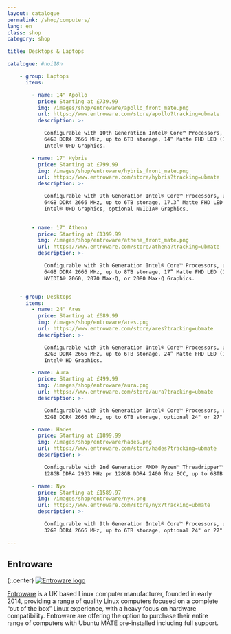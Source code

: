 ```yaml
---
layout: catalogue
permalink: /shop/computers/
lang: en
class: shop
category: shop

title: Desktops & Laptops

catalogue: #noi18n

    - group: Laptops
      items:

        - name: 14" Apollo
          price: Starting at £739.99
          img: /images/shop/entroware/apollo_front_mate.png
          url: https://www.entroware.com/store/apollo?tracking=ubmate
          description: >-

            Configurable with 10th Generation Intel® Core™ Processors, up to
            64GB DDR4 2666 MHz, up to 6TB storage, 14” Matte FHD LED (1920x1080),
            Intel® UHD Graphics.

        - name: 17" Hybris
          price: Starting at £799.99
          img: /images/shop/entroware/hybris_front_mate.png
          url: https://www.entroware.com/store/hybris?tracking=ubmate
          description: >-

            Configurable with 9th Generation Intel® Core™ Processors, up to
            64GB DDR4 2666 MHz, up to 6TB storage, 17.3” Matte FHD LED (1920x1080),
            Intel® UHD Graphics, optional NVIDIA® Graphics.

        
        - name: 17" Athena
          price: Starting at £1399.99
          img: /images/shop/entroware/athena_front_mate.png
          url: https://www.entroware.com/store/athena?tracking=ubmate
          description: >-

            Configurable with 9th Generation Intel® Core™ Processors, up to
            64GB DDR4 2666 MHz, up to 8TB storage, 17” Matte FHD LED (1920x1080),
            NVIDIA® 2060, 2070 Max-Q, or 2080 Max-Q Graphics.


    - group: Desktops
      items:
        - name: 24" Ares
          price: Starting at £689.99
          img: /images/shop/entroware/ares.png
          url: https://www.entroware.com/store/ares?tracking=ubmate
          description: >-

            Configurable with 9th Generation Intel® Core™ Processors, up to
            32GB DDR4 2666 MHz, up to 6TB storage, 24” Matte FHD LED (1920x1080),
            Intel® HD Graphics.

        - name: Aura
          price: Starting at £499.99
          img: /images/shop/entroware/aura.png
          url: https://www.entroware.com/store/aura?tracking=ubmate
          description: >-

            Configurable with 9th Generation Intel® Core™ Processors, up to
            32GB DDR4 2666 MHz, up to 6TB storage, optional 24" or 27" Matte FHD LED (1920x1080) displays, Intel® Iris® Plus Graphics 655.

        - name: Hades
          price: Starting at £1899.99
          img: /images/shop/entroware/hades.png
          url: https://www.entroware.com/store/hades?tracking=ubmate
          description: >-

            Configurable with 2nd Generation AMD® Ryzen™ Threadripper™ Processors, up to
            128GB DDR4 2933 MHz pr 128GB DDR4 2400 Mhz ECC, up to 68TB storage, optional 24" or 27" Matte FHD LED (1920x1080) displays, NVIDIA® GT1030 and NVIDIA® RTX 2060/2070/2080/2080Ti Graphics.

        - name: Nyx
          price: Starting at £1589.97
          img: /images/shop/entroware/nyx.png
          url: https://www.entroware.com/store/nyx?tracking=ubmate
          description: >-

            Configurable with 9th Generation Intel® Core™ Processors, up to
            32GB DDR4 2666 MHz, up to 6TB storage, optional 24" or 27" Matte FHD LED (1920x1080) displays, Intel® UHD Graphics.

---
```



## Entroware

{:.center}
[![Entroware logo](/images/shop/entroware/entroware.png)](https://www.entroware.com/store/?tracking=ubmate)

[Entroware](https://entroware.com/) is a UK based Linux computer manufacturer,
founded in early 2014, providing a range of quality Linux computers focused on a
complete “out of the box” Linux experience, with a heavy focus on hardware
compatibility. Entroware are offering the option to purchase their entire range
of computers with Ubuntu MATE pre-installed including full support.
